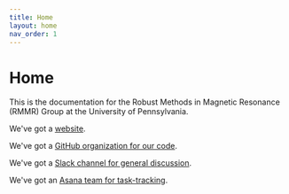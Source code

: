 ```yaml
---
title: Home
layout: home
nav_order: 1
---
```


# Home

This is the documentation for the Robust Methods in Magnetic Resonance (RMMR) Group at the University of Pennsylvania.

We've got a [website](https://www.rmmrgroup.org).

We've got a [GitHub organization for our code](https://github.com/RMMR-Group).

We've got a [Slack channel for general discussion](slack://channel?team=T6U5ERXTQ&id=C01SVF9B94K).

We've got an [Asana team for task-tracking](https://app.asana.com/0/1200045121819252/overview).

